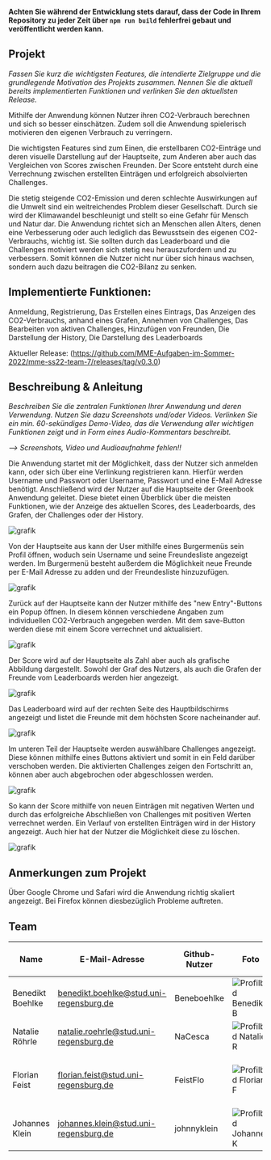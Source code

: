 **Achten Sie während der Entwicklung stets darauf, dass der Code in Ihrem Repository zu jeder Zeit über `npm run build` fehlerfrei gebaut und veröffentlicht werden kann.**

## Projekt

_Fassen Sie kurz die wichtigsten Features, die intendierte Zielgruppe und die grundlegende Motivation des Projekts zusammen. Nennen Sie die aktuell bereits implementierten Funktionen und verlinken Sie den aktuellsten Release._

Mithilfe der Anwendung können Nutzer ihren CO2-Verbrauch berechnen und sich so besser einschätzen. Zudem soll die Anwendung spielerisch motivieren den eigenen Verbrauch zu verringern.

Die wichtigsten Features sind zum Einen, die erstellbaren CO2-Einträge und deren visuelle Darstellung auf der Hauptseite, zum Anderen aber auch das Vergleichen von Scores zwischen Freunden. Der Score entsteht durch eine Verrechnung zwischen erstellten Einträgen und erfolgreich absolvierten Challenges.

Die stetig steigende CO2-Emission und deren schlechte Auswirkungen auf die Umwelt sind ein weitreichendes Problem dieser Gesellschaft. Durch sie wird der Klimawandel beschleunigt und stellt so eine Gefahr für Mensch und Natur dar.
Die Anwendung richtet sich an Menschen allen Alters, denen eine Verbesserung oder auch lediglich das Bewusstsein des eigenen CO2-Verbrauchs, wichtig ist. Sie sollten durch das Leaderboard und die Challenges motiviert werden sich stetig neu herauszufordern und zu verbessern. Somit können die Nutzer nicht nur über sich hinaus wachsen, sondern auch dazu beitragen die CO2-Bilanz zu senken.

## Implementierte Funktionen:
Anmeldung, Registrierung, Das Erstellen eines Eintrags, Das Anzeigen des CO2-Verbrauchs, anhand eines Grafen, Annehmen von Challenges, Das Bearbeiten von aktiven Challenges, Hinzufügen von Freunden, Die Darstellung der History, Die Darstellung des Leaderboards

Aktueller Release: (https://github.com/MME-Aufgaben-im-Sommer-2022/mme-ss22-team-7/releases/tag/v0.3.0)

## Beschreibung & Anleitung

_Beschreiben Sie die zentralen Funktionen Ihrer Anwendung und deren Verwendung. Nutzen Sie dazu Screenshots und/oder Videos. Verlinken Sie ein min. 60-sekündiges Demo-Video, das die Verwendung aller wichtigen Funktionen zeigt und in Form eines Audio-Kommentars beschreibt._

_--> Screenshots, Video und Audioaufnahme fehlen!!_

Die Anwendung startet mit der Möglichkeit, dass der Nutzer sich anmelden kann, oder sich über eine Verlinkung registrieren kann. Hierfür werden Username und Passwort oder Username, Passwort und eine E-Mail Adresse benötigt. Anschließend wird der Nutzer auf die Hauptseite der Greenbook Anwendung geleitet. Diese bietet einen Überblick über die meisten Funktionen, wie der Anzeige des aktuellen Scores, des Leaderboards, des Grafen, der Challenges oder der History.

![grafik](https://user-images.githubusercontent.com/69862866/193357688-4bd2534e-2980-4adb-874e-cd70f3e733fe.png)

Von der Hauptseite aus kann der User mithilfe eines Burgermenüs sein Profil öffnen, woduch sein Username und seine Freundesliste angezeigt werden. Im Burgermenü besteht außerdem die Möglichkeit neue Freunde per E-Mail Adresse zu adden und der Freundesliste hinzuzufügen.

![grafik](https://user-images.githubusercontent.com/69862866/193358067-31525fc8-7e17-4f66-a89e-ecf0839ee42c.png)

Zurück auf der Hauptseite kann der Nutzer mithilfe des "new Entry"-Buttons ein Popup öffnen. In diesem können verschiedene Angaben zum individuellen CO2-Verbrauch angegeben werden. Mit dem save-Button werden diese mit einem Score verrechnet und aktualisiert.

![grafik](https://user-images.githubusercontent.com/69862866/193357154-96ced80a-9a6e-4ca3-980a-f724981233f9.png)

Der Score wird auf der Hauptseite als Zahl aber auch als grafische Abbildung dargestellt. Sowohl der Graf des Nutzers, als auch die Grafen der Freunde vom Leaderboards werden hier angezeigt.

![grafik](https://user-images.githubusercontent.com/69862866/193358323-751ceb5d-9b28-46e3-a883-18b1157e0f0e.png)

Das Leaderboard wird auf der rechten Seite des Hauptbildschirms angezeigt und listet die Freunde mit dem höchsten Score nacheinander auf. 

![grafik](https://user-images.githubusercontent.com/69862866/193357611-aca84850-2bbe-45e8-a44b-b3c2e7a4c81f.png)

Im unteren Teil der Hauptseite werden auswählbare Challenges angezeigt. Diese können mithilfe eines Buttons aktiviert und somit in ein Feld darüber verschoben werden. Die aktivierten Challenges zeigen den Fortschritt an, können aber auch abgebrochen oder abgeschlossen werden.

![grafik](https://user-images.githubusercontent.com/69862866/193357757-9b7927a8-e8ee-4f4f-90e5-112b2afcbcdc.png)

So kann der Score mithilfe von neuen Einträgen mit negativen Werten und durch das erfolgreiche Abschließen von Challenges mit positiven Werten verrechnet werden. Ein Verlauf von erstellten Einträgen wird in der History angezeigt. Auch hier hat der Nutzer die Möglichkeit diese zu löschen. 

![grafik](https://user-images.githubusercontent.com/69862866/193357934-fe1764f4-80eb-42b9-9cba-f37462833881.png)

## Anmerkungen zum Projekt
Über Google Chrome und Safari wird die Anwendung richtig skaliert angezeigt. Bei Firefox können diesbezüglich Probleme auftreten.


## Team

Name | E-Mail-Adresse | Github-Nutzer | Foto | Komponenten der Anwendung
--- | --- | --- | --- | ---
Benedikt Boehlke | benedikt.boehlke@stud.uni-regensburg.de | Beneboehlke | ![Profilbild Benedikt B](https://user-images.githubusercontent.com/69862866/193319121-75b981dd-8045-4902-a33b-91fa0bd1f579.JPG) | Challenges, Popup, Profil, finales Layout
Natalie Röhrle | natalie.roehrle@stud.uni-regensburg.de | NaCesca | ![Profilbild Natalie R](https://user-images.githubusercontent.com/69862866/193300953-9921a989-57e6-46c8-b7e1-40bf7ab8b859.jpeg) | Layouts, Entries, Score, Repository
Florian Feist | florian.feist@stud.uni-regensburg.de | FeistFlo | ![Profilbild Florian F](https://user-images.githubusercontent.com/69862866/193308492-fbfad382-d304-484f-a33d-7c8cdb7cbd1d.jpeg) | Haupt-Layout, Entries, Popup, Impressum
Johannes Klein | johannes.klein@stud.uni-regensburg.de | johnnyklein | ![Profilbild Johannes K](https://user-images.githubusercontent.com/69862866/193325973-419a2a55-16eb-404b-80e7-2d8064b7fcdc.jpg) | Datenbank, Challenges, History
